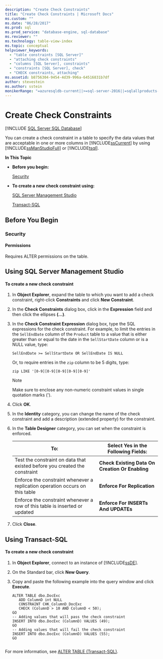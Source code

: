 ```yaml
---
description: "Create Check Constraints"
title: "Create Check Constraints | Microsoft Docs"
ms.custom: ""
ms.date: "06/28/2017"
ms.prod: sql
ms.prod_service: "database-engine, sql-database"
ms.reviewer: ""
ms.technology: table-view-index
ms.topic: conceptual
helpviewer_keywords: 
  - "table constraints [SQL Server]"
  - "attaching check constraints"
  - "columns [SQL Server], constraints"
  - "constraints [SQL Server], check"
  - "CHECK constraints, attaching"
ms.assetid: b8756304-9454-4d39-996a-64516831b7df
author: stevestein
ms.author: sstein
monikerRange: "=azuresqldb-current||>=sql-server-2016||=sqlallproducts-allversions||>=sql-server-linux-2017||=azuresqldb-mi-current"
---
```

# Create Check Constraints
[!INCLUDE [SQL Server SQL Database](../../includes/applies-to-version/sql-asdb.md)]

  You can create a check constraint in a table to specify the data values that are acceptable in one or more columns in [!INCLUDE[ssCurrent](../../includes/sscurrent-md.md)] by using [!INCLUDE[ssManStudioFull](../../includes/ssmanstudiofull-md.md)] or [!INCLUDE[tsql](../../includes/tsql-md.md)].  
  
 **In This Topic**  
  
-   **Before you begin:**  
  
     [Security](#Security)  
  
-   **To create a new check constraint using:**  
  
     [SQL Server Management Studio](#SSMSProcedure)  
  
     [Transact-SQL](#TsqlProcedure)  
  
##  <a name="BeforeYouBegin"></a> Before You Begin  
  
###  <a name="Security"></a> Security  
  
####  <a name="Permissions"></a> Permissions  
 Requires ALTER permissions on the table.  
  
##  <a name="SSMSProcedure"></a> Using SQL Server Management Studio  
  
#### To create a new check constraint  
  
1.  In **Object Explorer**, expand the table to which you want to add a check constraint, right-click **Constraints** and click **New Constraint**.  
  
2.  In the **Check Constraints** dialog box, click in the **Expression** field and then click the ellipses **(...)**.  
  
3.  In the **Check Constraint Expression** dialog box, type the SQL expressions for the check constraint. For example, to limit the entries in the `SellEndDate` column of the `Product` table to a value that is either greater than or equal to the date in the `SellStartDate` column or is a NULL value, type:  
  
    ```  
    SellEndDate >= SellStartDate OR SellEndDate IS NULL  
    ```  
  
     Or, to require entries in the `zip` column to be 5 digits, type:  
  
    ```  
    zip LIKE '[0-9][0-9][0-9][0-9][0-9]'  
    ```  
  
    > [!NOTE]  
    >  Make sure to enclose any non-numeric constraint values in single quotation marks (').  
  
4.  Click **OK**.  
  
5.  In the **Identity** category, you can change the name of the check constraint and add a description (extended property) for the constraint.  
  
6.  In the **Table Designer** category, you can set when the constraint is enforced.  
  
    |**To:**|**Select Yes in the Following Fields:**|  
    |-------------|---------------------------------------------|  
    |Test the constraint on data that existed before you created the constraint|**Check Existing Data On Creation Or Enabling**|  
    |Enforce the constraint whenever a replication operation occurs on this table|**Enforce For Replication**|  
    |Enforce the constraint whenever a row of this table is inserted or updated|**Enforce For INSERTs And UPDATEs**|  
  
7.  Click **Close**.  
  
##  <a name="TsqlProcedure"></a> Using Transact-SQL  
  
#### To create a new check constraint  
  
1.  In **Object Explorer**, connect to an instance of [!INCLUDE[ssDE](../../includes/ssde-md.md)].  
  
2.  On the Standard bar, click **New Query**.  
  
3.  Copy and paste the following example into the query window and click **Execute**.  
  
    ```  
    ALTER TABLE dbo.DocExc   
       ADD ColumnD int NULL   
       CONSTRAINT CHK_ColumnD_DocExc   
       CHECK (ColumnD > 10 AND ColumnD < 50);  
    GO  
    -- Adding values that will pass the check constraint  
    INSERT INTO dbo.DocExc (ColumnD) VALUES (49);  
    GO  
    -- Adding values that will fail the check constraint  
    INSERT INTO dbo.DocExc (ColumnD) VALUES (55);  
    GO  
  
    ```  
  
 For more information, see [ALTER TABLE &#40;Transact-SQL&#41;](../../t-sql/statements/alter-table-transact-sql.md).  
  
###  <a name="TsqlExample"></a>  
